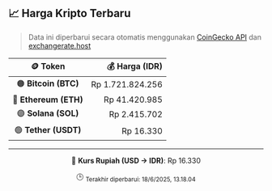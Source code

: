 

<!-- HARGA_KRIPTO -->
## 📈 Harga Kripto Terbaru

> Data ini diperbarui secara otomatis menggunakan [CoinGecko API](https://www.coingecko.com/) dan [exchangerate.host](https://exchangerate.host/)

<div align="center">

| 🪙 Token | 💰 Harga (IDR) |
|:------:|---------------:|
| 🟠 **Bitcoin (BTC)**   | Rp 1.721.824.256 |
| 🔵 **Ethereum (ETH)**  | Rp 41.420.985 |
| 🟣 **Solana (SOL)**    | Rp 2.415.702 |
| 🟢 **Tether (USDT)**   | Rp 16.330 |

---

💱 **Kurs Rupiah (USD → IDR)**: Rp 16.330

🕒 <sub>Terakhir diperbarui: 18/6/2025, 13.18.04</sub>

</div>
<!-- /HARGA_KRIPTO -->